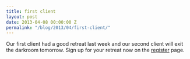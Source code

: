 ```yaml
---
title: first client
layout: post
date: 2013-04-08 00:00:00 Z
permalink: "/blog/2013/04/first-client/"
---
```


Our first client had a good retreat last week and our second client will exit the darkroom tomorrow. Sign up for your retreat now on the [register](/prepare/) page.

